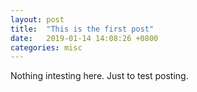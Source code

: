 ```yaml
---
layout: post
title:  "This is the first post"
date:   2019-01-14 14:08:26 +0800
categories: misc
---
```


Nothing intesting here. Just to test posting.
